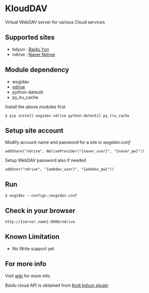 # KloudDAV

Virtual WebDAV server for various Cloud services

## Supported sites

* bdyun : [Baidu Yun](http://yun.baidu.com)
* ndrive : [Naver Ndrive](http://ndrive.naver.com)

## Module dependency

* wsgidav
* [ndrive](http://carpedm20.github.io/ndrive)
* python-dateutil
* py\_lru\_cache

Install the above modules first

	$ pip install wsgidav ndrive python-dateutil py_lru_cache

## Setup site account

Modify account name and password for a site in *wsgidav.conf*

	addShare("ndrive", NdriveProvider("{naver_user}", "{naver_pw}"))

Setup WebDAV password also if needed

	addUser("ndrive", "{webdav_user}", "{webdav_pw}"))

## Run

	$ wsgidav --config=./wsgidav.conf

## Check in your browser

	http://{server_name}:8080/ndrive

## Known Limitation

* No Write support yet

## For more info

Visit [wiki](https://github.com/hojel/klouddav/wiki) for more info

Baidu cloud API is obtained from [Kodi bdyun plugin](https://github.com/caasiu/plugin.video.bdyun)

